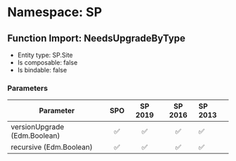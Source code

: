 # Namespace: SP

## Function Import: NeedsUpgradeByType

- Entity type: SP.Site
- Is composable: false
- Is bindable: false

### Parameters

Parameter | SPO | SP 2019 | SP 2016 | SP 2013
----------|:---:|:-------:|:-------:|:-------
versionUpgrade (Edm.Boolean) | ✅ | ✅ | ✅ | ✅
recursive (Edm.Boolean) | ✅ | ✅ | ✅ | ✅
